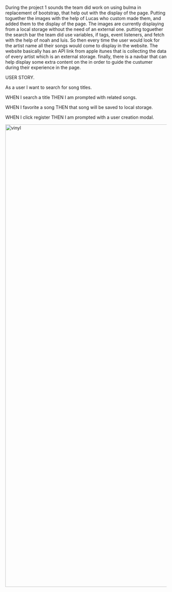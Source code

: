 During the project 1 sounds the team did work on using bulma in replacement of bootstrap, that help out with the display of the page. 
Putting toguether the images with the help of Lucas who custom made them, and added them to the display of the page. 
The images are currently displaying from a local storage without the need of an external one.
putting toguether the search bar the team did use variables, if tags, event listeners, and fetch with the help of noah and luis. 
So then every time the user would look for the artist name all their songs would come to display in the website. 
The website basically has an API link from apple itunes that is collecting the data of every artist which is an external storage. 
finally, there is a navbar that can help display some extra content on the in order to guide the custumer during their experience in the page. 

USER STORY.

As a user I want to search for song titles.

WHEN I search a title THEN I am prompted with related songs. 

WHEN I favorite a song THEN that song will be saved to local storage.

WHEN I click register THEN I am prompted with a user creation modal.

<img width="1440" alt="vinyl" src="https://user-images.githubusercontent.com/106297412/185532111-273f94db-ce1a-46dd-96ec-afcff9d76039.png">

 
